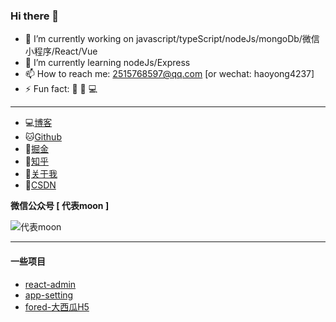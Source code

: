 ### Hi there 👋

- 🔭 I’m currently working on javascript/typeScript/nodeJs/mongoDb/微信小程序/React/Vue
- 🌱 I’m currently learning nodeJs/Express
- 📫 How to reach me: 2515768597@qq.com [or wechat: haoyong4237]
- ⚡ Fun fact: 🏃 🏀  💻

----

- 💻[博客](http://lalapkp.cn)
- 🐱[Github](https://github.com/melunar)
- 🔨[掘金](https://juejin.cn/user/2612095355979405)
- 🐶[知乎](https://www.zhihu.com/people/hao-yong-21)
- 👱[关于我](http://www.lalapkp.cn/about)
- 🐒[CSDN](https://blog.csdn.net/Haoyong110?spm=1000.2115.3001.5343&type=1)

**微信公众号 [ 代表moon ]**

![代表moon](http://image-bt-1.obs.cn-east-3.myhuaweicloud.com/qrcode_for_gh_64a22fb6b2a0_344.jpg)

----
#### 一些项目

- [react-admin](http://my-admin.lalapkp.cn/#/index)
- [app-setting](http://wx-app-setting.lalapkp.cn)
- [fored-大西瓜H5](http://crash-syn-game.lalapkp.cn)
